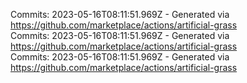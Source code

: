 Commits: 2023-05-16T08:11:51.969Z - Generated via https://github.com/marketplace/actions/artificial-grass
<br>
Commits: 2023-05-16T08:11:51.969Z - Generated via https://github.com/marketplace/actions/artificial-grass
<br>
Commits: 2023-05-16T08:11:51.969Z - Generated via https://github.com/marketplace/actions/artificial-grass
<br>

